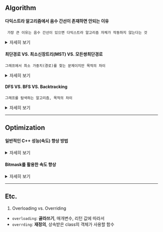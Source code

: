 ## Algorithm 
#### **다익스트라 알고리즘에서 음수 간선이 존재하면 안되는 이유**
` 가장 큰 이유는 음수 간선이 있으면 다익스트라 알고리즘 자체가 작동하지 않는다는 것`
<details>
<summary> 자세히 보기 </summary>
<div>       

#### 1. (가중치의 합이 음수인)음수 사이클의 발생 가능성
  + 더 최소인 거리 값을 계속해서 구하다 보면 사이클을 돌면 돌수록 거리가 최소가 되므로 음의 무한대로 발산하게 된다.

#### 2. Edge Relaxation 계산의 오류 가능성 (min update가 안된다.)
  + `min + min = min` 의 그리디 원리가 다익스트라의 기본이기 때문에
  + 음수 간선이 존재하면 `min + min = min` 으로 구한 값이 이전 min 보다 작아 질 수 있다.(만약 이게 답이면 이전 차례에서 구하지 못한다.) 
  + 다익스트라의 원리가 제대로 작동하지 않는다.

#### 3. 회피시의 시간복잡도
  + 회피 : 코드를 변형하여 PQ를 계속 업데이트 하는 방법
  + 위의 방법은 지수 시간 복잡도가 나오므로 느리다.

#### 4. 결론
  + 웬만하면 다른 알고리즘을 사용하자
  + 벨만 포드 등

(참고 자료 : https://hy38.github.io/why-dijkstra-fail-on-a-negative-weighted-edge)

</div>
</details>

#### **최단경로 VS. 최소신장트리(MST) VS. 모든쌍최단경로**
`그래프에서 최소 가중치(경로)를 찾는 문제이지만 목적의 차이`
<details>
<summary> 자세히 보기 </summary>
<div>       

#### 1. 공통점
  + 가중치가 있는 그래프에서 사용한다.
  + 가중치(또는 경로)가 제일 작은 값을 구한다.

#### 2. 목적의 차이
  + 최단 경로 : 그래프에서 두 정점 사이의 최단 경로 구하기 ( 모든 정점을 체크해야 하지만 모든 정점을 방문할 필요는 없다. )
  + 최소신장트리 : 그래프에서 모든 정점을 연결할 때 최소 가중치 구하기 ( 모든 정점을 체크해야하고 모든 정점을 방문해야 한다. )
  + 모든 쌍 최단 경로 : 모든 두 정점 사이의 최단 경로 구하기 ( 모든 정점을 여러번 체크해야 하고 모든 정점을 여러번 방문해야 한다. ) 


#### 3. 방법(알고리즘)의 차이
  + 최단 경로 : `BFS`, `Dijkstra`, `Bellman-Ford`
  + 최소신장트리 : `Prim`, `Kruskal`
  + 모든 쌍 최단 경로 : `Floyd-Warshall Algorithm(DP)`, `Dijkstra(출발정점 바꿔가며 반복)`

#### 4. 최단 경로 유형
  + single source and single destination shortest path problem `A*`
  + single source shortest path problem `Dijkstra`
  + All pairs shortest path problem `Floyd`
  + 최소 신장 트리는 최단 경로 문제가 아니다

</div>
</details>

#### **DFS VS. BFS VS. Backtracking**
`그래프를 탐색하는 알고리즘, 목적의 차이`
<details>
<summary> 자세히 보기 </summary>
<div>       

#### 1. 공통점
  + 그래프(트리)를 탐색할 때 사용한다.

#### 2. 목적의 차이
  + DFS / BFS : 말그대로 탐색 알고리즘으로 모든 노드를 방문해야 한다.
  + Backtracking: 문제 조건에 부합하는 답을 찾는 알고리즘으로 유망한 노드만 방문하면 된다. (답이 아니면 되돌아 온다)

#### 3. 구현
  + DFS: 깊이우선탐색, `stack` 이용, or `재귀`
  + BFS: 너비우선탐색, `queue` 이용 or `반복문`
  + Backtracking: `재귀 + 가지치기(prunning)` or `stack`

</div>
</details>


----  


## Optimization


#### 일반적인 C++ 성능(속도) 향상 방법
<details>
<summary> 자세히 보기 </summary>
<div>       

#### 1. 함수 호출 줄이기
  + 백트래킹 알고리즘처럼 재귀 가지치기 하거나 함수를 인라인화 하여 호출을 줄인다.

#### 2. 알고리즘 자체의 성능 향상
  + 예를 들어 정렬이라면 `bubble`, `quick` 중에서 당연히 quick 구현이 좋다.
  + 입력의 개수에 따라 all pair 순회할 때 Dijstra vs. floyd 선택

#### 3. if 문에 두가지 이상 조건이 있을 때 계산 빠른 걸 앞쪽으로
  + if문이 많이 호출되는 곳에서는(재귀 함수 내부 등) 효과가 좋은 것 같다...!
  + `if(a==1 || arr[i] == arr2[j])` 에서 arr, arr2 배열을 참조하는 것보다 변수 a를 확인하는게 빠르므로 앞쪽에 조건적기

#### 4. 조건문 위치
  + 재귀, 반복문 등에서 조건문을 앞쪽에 배치하여 종료 등이 빨리 이루어 질 수 있게 한다.

</div>
</details>

#### Bitmask를 활용한 속도 향상
<details>
<summary> 자세히 보기 </summary>
<div>       

#### 1. 그래프 탐색 문제에서 이미 방문했거나 방문 해야하는 정점을 기록할 때 사용
  + `bool visit[N]` 해도 되지만 `int visit = 1` bit 연산이 훨씬 빠르다
  + 보통 `DP[N][1<<N]` 으로 방문 정보를 DP 테이블에 함께 기록

#### 2. Bitmask 최대 크기
  + 그래프 정점 N이 크지 않을 때
  + `int visit` int 형으로 선언하면 4바이트의 자릿수인 32(bit) 개의 정점까지 기록 가능
  + ~근데 bitmask를 사용해야 하는 문제에서는 (ex. TSP) 보통 N < 20? 그 이상 넘어가면 시간이 엄청 오래걸려서~ 

#### 3. 기억해야 할 Bit 연산
  1) i'th bit on/off  
      - on: `n | (1<<i)`
      - of: `n & ~(1<<i)`
  3) all bit on  
      - `1<<n - 1`
  5) check if power of 2  
      - n == (n & -n)

</div>
</details>
 
----  
    
## Etc.
1. Overloading vs. Overriding
  - `overloading`: **골라쓰기**, 매개변수, 리턴 값에 따라서
  - `overrding`: **재정의**, 상속받은 class의 객체가 사용할 함수

